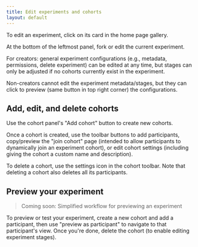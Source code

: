 ```yaml
---
title: Edit experiments and cohorts
layout: default
---
```

To edit an experiment, click on its card in the home page gallery.

<!-- TODO: Add screenshot -->

At the bottom of the leftmost panel, fork or edit the current experiment.

For creators: general
experiment configurations (e.g., metadata, permissions, delete experiment)
can be edited at any time, but stages can only be adjusted if no cohorts
currently exist in the experiment.

Non-creators cannot edit the experiment metadata/stages, but they
can click to preview (same button in top right corner) the configurations.

## Add, edit, and delete cohorts

Use the cohort panel's "Add cohort" button to create new cohorts.

<!-- TODO: Add screenshot -->

Once a cohort is created, use the toolbar buttons to add participants,
copy/preview the "join cohort" page (intended to allow participants to
dynamically join an experiment cohort), or edit cohort settings (including
giving the cohort a custom name and description).

To delete a cohort, use the settings icon in the cohort toolbar. Note that
deleting a cohort also deletes all its participants.

## Preview your experiment

> Coming soon: Simplified workflow for previewing an experiment

To preview or test your experiment, create a new cohort and add
a participant, then use "preview as participant" to navigate to that
participant's view. Once you're done, delete the cohort (to enable
editing experiment stages).

<!-- TODO: Add screenshot -->